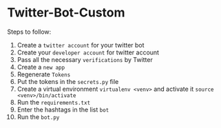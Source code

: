 # Twitter-Bot-Custom

Steps to follow:
1) Create a `twitter account` for your twitter bot
2) Create your `developer account` for twitter account
3) Pass all the necessary `verifications` by Twitter
4) Create a `new app`
5) Regenerate `Tokens`
6) Put the tokens in the `secrets.py` file
7) Create a virtual environment `virtualenv <venv>` and activate it `source <venv>/bin/activate`
8) Run the `requirements.txt`
9) Enter the hashtags in the list `bot`
10) Run the `bot.py`
